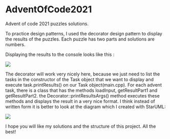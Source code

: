 # AdventOfCode2021
Advent of code 2021 puzzles solutions.

To practice design patterns, I used the decorator design pattern to display the results of the puzzles.
Each puzzle has two parts and solutions are numbers. 

Displaying the results to the console looks like this :

![](https://github.com/Putrus/AdventOfCode2021/blob/7d1799661c8c62a3a4687b8384b0a4bf7634b812/output.jpg?raw=true)

The decorator will work very nicely here, 
because we just need to list the tasks in the constructor of the Task object that we want to display 
and execute task.printResults() on our Task object(main.cpp).
For each advent task, there is a class that has the methods loadInput, getResultPart1 and getResultPart2.
the Decorator::printResultsArgs() method executes these methods and displays the result in a very nice format.
I think instead of written form it is better to look at the diagram which I created with StarUML:

![](https://github.com/Putrus/AdventOfCode2021/blob/7d1799661c8c62a3a4687b8384b0a4bf7634b812/decorator.jpg?raw=true)

I hope you will like my solutions and the structure of this project. 
All the best! 
